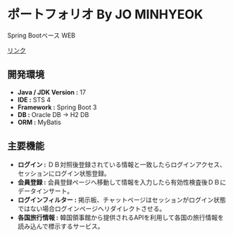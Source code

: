 # ポートフォリオ By JO MINHYEOK
Spring Bootベース WEB

[リンク](http://joengie.iptime.org/)

## 開発環境
- **Java / JDK Version :** 17
- **IDE :** STS 4
- **Framework :** Spring Boot 3
- **DB :** Oracle DB → H2 DB
- **ORM :** MyBatis

## 主要機能
- **ログイン :** ＤＢ対照後登録されている情報と一致したらログインアクセス、セッションにログイン状態登録。
- **会員登録 :** 会員登録ページへ移動して情報を入力したら有効性検査後ＤＢにデータインサート。
- **ログインフィルター :** 掲示板、チャットページはセッションがログイン状態ではない場合ログインページへリダイレクトさせる。
- **各国旅行情報 :** 韓国領事館から提供されるAPIを利用して各国の旅行情報を読み込んで標示するサービス。
